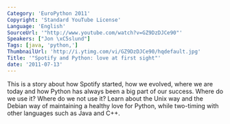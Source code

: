 ```yaml
---
Category: 'EuroPython 2011'
Copyright: 'Standard YouTube License'
Language: 'English'
SourceUrl: '"http://www.youtube.com/watch?v=GZ9DzDJCe90"'
Speakers: ["Jon \xC5slund"]
Tags: [java, 'python,']
ThumbnailUrl: 'http://i.ytimg.com/vi/GZ9DzDJCe90/hqdefault.jpg'
Title: '"Spotify and Python: love at first sight"'
date: '2011-07-13'
---
```

This is a story about how Spotify started, how we evolved, where we are today
and how Python has always been a big part of our success. Where do we use it?
Where do we not use it? Learn about the Unix way and the Debian way of
maintaining a healthy love for Python, while two-timing with other languages
such as Java and C++.

